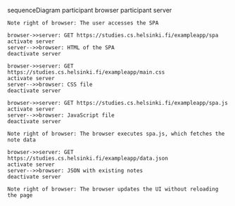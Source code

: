 sequenceDiagram
    participant browser
    participant server

    Note right of browser: The user accesses the SPA

    browser->>server: GET https://studies.cs.helsinki.fi/exampleapp/spa
    activate server
    server-->>browser: HTML of the SPA
    deactivate server

    browser->>server: GET https://studies.cs.helsinki.fi/exampleapp/main.css
    activate server
    server-->>browser: CSS file
    deactivate server

    browser->>server: GET https://studies.cs.helsinki.fi/exampleapp/spa.js
    activate server
    server-->>browser: JavaScript file
    deactivate server

    Note right of browser: The browser executes spa.js, which fetches the note data

    browser->>server: GET https://studies.cs.helsinki.fi/exampleapp/data.json
    activate server
    server-->>browser: JSON with existing notes
    deactivate server

    Note right of browser: The browser updates the UI without reloading the page

